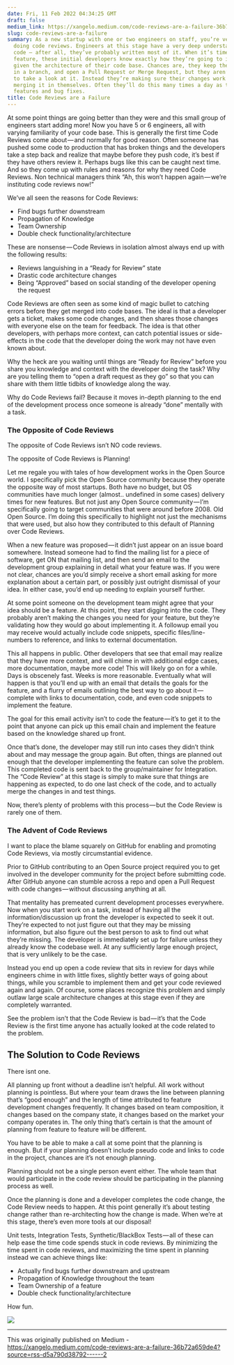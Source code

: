 ```yaml
---
date: Fri, 11 Feb 2022 04:34:25 GMT
draft: false
medium_link: https://xangelo.medium.com/code-reviews-are-a-failure-36b72a659de4?source=rss-d5a790d38792------2
slug: code-reviews-are-a-failure
summary: As a new startup with one or two engineers on staff, you’re very likely not
  doing code reviews. Engineers at this stage have a very deep understanding of the
  code — after all, they’ve probably written most of it. When it’s time for a new
  feature, these initial developers know exactly how they’re going to implement it
  given the architecture of their code base. Chances are, they keep their own work
  in a branch, and open a Pull Request or Merge Request, but they aren’t asking someone
  to take a look at it. Instead they’re making sure their changes work and they’re
  merging it in themselves. Often they’ll do this many times a day as they crank out
  features and bug fixes.
title: Code Reviews are a Failure
---
```


At some point things are going better than they were and this small group of engineers start adding more! Now you have 5 or 6 engineers, all with varying familiarity of your code base. This is generally the first time Code Reviews come about — and normally for good reason. Often someone has pushed some code to production that has broken things and the developers take a step back and realize that maybe before they push code, it’s best if they have others review it. Perhaps bugs like this can be caught next time. And so they come up with rules and reasons for why they need Code Reviews. Non technical managers think “Ah, this won’t happen again — we’re instituting code reviews now!”

We’ve all seen the reasons for Code Reviews:

* Find bugs further downstream
* Propagation of Knowledge
* Team Ownership
* Double check functionality/architecture

These are nonsense — Code Reviews in isolation almost always end up with the following results:

* Reviews languishing in a “Ready for Review” state
* Drastic code architecture changes
* Being “Approved” based on social standing of the developer opening the request

Code Reviews are often seen as some kind of magic bullet to catching errors before they get merged into code bases. The ideal is that a developer gets a ticket, makes some code changes, and then shares those changes with everyone else on the team for feedback. The idea is that other developers, with perhaps more context, can catch potential issues or side-effects in the code that the developer doing the work may not have even known about.

Why the heck are you waiting until things are “Ready for Review” before you share you knowledge and context with the developer doing the task? Why are you telling them to “open a draft request as they go” so that you can share with them little tidbits of knowledge along the way.

Why do Code Reviews fail? Because it moves in-depth planning to the end of the development process once someone is already “done” mentally with a task.

### The Opposite of Code Reviews

The opposite of Code Reviews isn’t NO code reviews.

The opposite of Code Reviews is Planning!

Let me regale you with tales of how development works in the Open Source world. I specifically pick the Open Source community because they operate the opposite way of most startups. Both have no budget, but OS communities have much longer (almost.. undefined in some cases) delivery times for new features. But not just any Open Source community — I’m specifically going to target communities that were around before 2008. Old Open Source. I’m doing this specifically to highlight not just the mechanisms that were used, but also how they contributed to this default of Planning over Code Reviews.

When a new feature was proposed — it didn’t just appear on an issue board somewhere. Instead someone had to find the mailing list for a piece of software, get ON that mailing list, and then send an email to the development group explaining in detail what your feature was. If you were not clear, chances are you’d simply receive a short email asking for more explanation about a certain part, or possibly just outright dismissal of your idea. In either case, you’d end up needing to explain yourself further.

At some point someone on the development team might agree that your idea should be a feature. At this point, they start digging into the code. They probably aren’t making the changes you need for your feature, but they’re validating how they would go about implementing it. A followup email you may receive would actually include code snippets, specific files/line-numbers to reference, and links to external documentation.

This all happens in public. Other developers that see that email may realize that they have more context, and will chime in with additional edge cases, more documentation, maybe more code! This will likely go on for a while. Days is obscenely fast. Weeks is more reasonable. Eventually what will happen is that you’ll end up with an email that details the goals for the feature, and a flurry of emails outlining the best way to go about it — complete with links to documentation, code, and even code snippets to implement the feature.

The goal for this email activity isn’t to code the feature — it’s to get it to the point that anyone can pick up this email chain and implement the feature based on the knowledge shared up front.

Once that’s done, the developer may still run into cases they didn’t think about and may message the group again. But often, things are planned out enough that the developer implementing the feature can solve the problem. This completed code is sent back to the group/maintainer for Integration. The “Code Review” at this stage is simply to make sure that things are happening as expected, to do one last check of the code, and to actually merge the changes in and test things.

Now, there’s plenty of problems with this process — but the Code Review is rarely one of them.

### The Advent of Code Reviews

I want to place the blame squarely on GitHub for enabling and promoting Code Reviews, via mostly circumstantial evidence.

Prior to GitHub contributing to an Open Source project required you to get involved in the developer community for the project before submitting code. After GitHub anyone can stumble across a repo and open a Pull Request with code changes — without discussing anything at all.

That mentality has premeated current development processes everywhere. Now when you start work on a task, instead of having all the information/discussion up front the developer is expected to seek it out. They’re expected to not just figure out that they may be missing information, but also figure out the best person to ask to find out what they’re missing. The developer is immediately set up for failure unless they already know the codebase well. At any sufficiently large enough project, that is very unlikely to be the case.

Instead you end up open a code review that sits in review for days while engineers chime in with little fixes, slightly better ways of going about things, while you scramble to implement them and get your code reviewed again and again. Of course, some places recognize this problem and simply outlaw large scale architecture changes at this stage even if they are completely warranted.

See the problem isn’t that the Code Review is bad — it’s that the Code Review is the first time anyone has actually looked at the code related to the problem.

## The Solution to Code Reviews  
There isnt one.

All planning up front without a deadline isn’t helpful. All work without planning is pointless. But where your team draws the line between planning that’s “good enough” and the length of time attributed to feature development changes frequently. It changes based on team composition, it changes based on the company state, it changes based on the market your company operates in. The only thing that’s certain is that the amount of planning from feature to feature will be different.

You have to be able to make a call at some point that the planning is enough. But if your planning doesn’t include pseudo code and links to code in the project, chances are it’s not enough planning.

Planning should not be a single person event either. The whole team that would participate in the code review should be participating in the planning process as well.

Once the planning is done and a developer completes the code change, the Code Review needs to happen. At this point generally it’s about testing change rather than re-architecting how the change is made. When we’re at this stage, there’s even more tools at our disposal!

Unit tests, Integration Tests, Synthetic/BlackBox Tests — all of these can help ease the time code spends stuck in code reviews. By minimizing the time spent in code reviews, and maximizing the time spent in planning instead we can achieve things like:

* Actually find bugs further downstream and upstream
* Propagation of Knowledge throughout the team
* Team Ownership of a feature
* Double check functionality/architecture

How fun.

![](https://medium.com/_/stat?event=post.clientViewed&referrerSource=full_rss&postId=36b72a659de4)

---

This was originally published on Medium - https://xangelo.medium.com/code-reviews-are-a-failure-36b72a659de4?source=rss-d5a790d38792------2